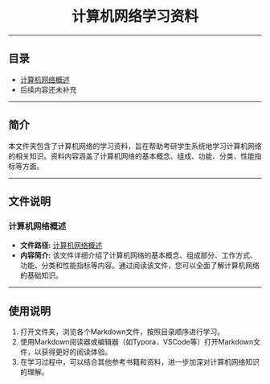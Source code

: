 <div align="center">

# 计算机网络学习资料

</div>

---

## 目录

- [计算机网络概述](./计算机网络概述.md)
- 后续内容还未补充
---

## 简介

本文件夹包含了计算机网络的学习资料，旨在帮助考研学生系统地学习计算机网络的相关知识。资料内容涵盖了计算机网络的基本概念、组成、功能、分类、性能指标等方面。

---

## 文件说明

### 计算机网络概述

- **文件路径:** [计算机网络概述](./计算机网络概述.md)
- **内容简介:** 该文件详细介绍了计算机网络的基本概念、组成部分、工作方式、功能、分类和性能指标等内容。通过阅读该文件，您可以全面了解计算机网络的基础知识。

---

## 使用说明

1. 打开文件夹，浏览各个Markdown文件，按照目录顺序进行学习。
2. 使用Markdown阅读器或编辑器（如Typora、VSCode等）打开Markdown文件，以获得更好的阅读体验。
3. 在学习过程中，可以结合其他参考书籍和资料，进一步加深对计算机网络知识的理解。

